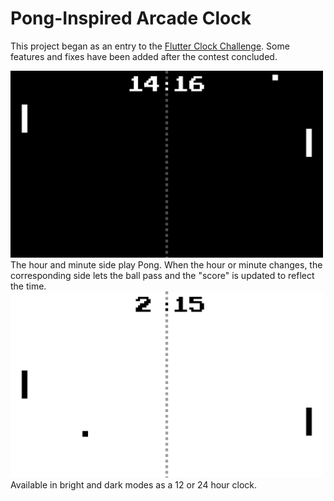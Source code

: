 # Pong-Inspired Arcade Clock

This project began as an entry to the [Flutter Clock Challenge](https://flutter.dev/clock). Some features and fixes have been added after the contest concluded.

<img src='dark-mode.png' width='500'>
The hour and minute side play Pong. When the hour or minute changes, the corresponding side lets the ball pass and the "score" is updated to reflect the time.

<img src='bright-mode.png' width='500'>
Available in bright and dark modes as a 12 or 24 hour clock.